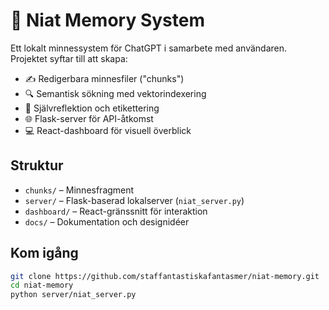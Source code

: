 # 🧠 Niat Memory System

Ett lokalt minnessystem för ChatGPT i samarbete med användaren. Projektet syftar till att skapa:

- ✍️ Redigerbara minnesfiler ("chunks")
- 🔍 Semantisk sökning med vektorindexering
- 🧠 Självreflektion och etikettering
- 🌐 Flask-server för API-åtkomst
- 💻 React-dashboard för visuell överblick

## Struktur

- `chunks/` – Minnesfragment
- `server/` – Flask-baserad lokalserver (`niat_server.py`)
- `dashboard/` – React-gränssnitt för interaktion
- `docs/` – Dokumentation och designidéer

## Kom igång

```bash
git clone https://github.com/staffantastiskafantasmer/niat-memory.git
cd niat-memory
python server/niat_server.py
